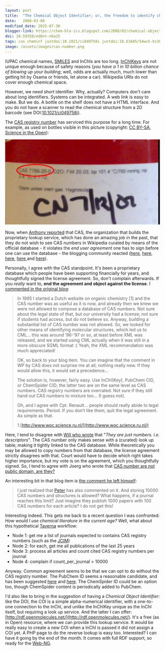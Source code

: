 ```yaml
---
layout: post
title:  "The Chemical Object Identifier; or, the freedom to identify chemicals"
date:   2008-03-09
modified_date: 2025-07-30
blogger-link: https://chem-bla-ics.blogspot.com/2008/03/chemical-object-identifier-or-freedom.html
doi: 10.59350/ed8nt-n6a25
tags: cas cheminf justdoi:10.1021/ci049758i justdoi:10.63485/54wv5-hs388
image: /assets/images/cas-number.png
---
```


IUPAC chemical names, [SMILES](http://opensmiles.org/) and InChIs are too long. [InChIKeys](http://en.wikipedia.org/wiki/International_Chemical_Identifier#InChIKey)
are not unique enough because of safety reasons (*you have a 1 in 10 billion chance of blowing up your building*; well, odds are actually much, much lower than
getting hit by Osama or friends, let alone a car). Wikipedia URIs do not cover enough chemical space.

However, we need short identifier. Why, actually? Computers don't care about long identifiers. Systems can be integrated. A web link is easy to make. But we do.
A bottle on the shelf does not have a HTML interface. And you do not have a scanner to read the chemical structure from a 2D barcode (see
DOI:[10.1021/ci049758i](https://doi.org/10.1021/ci049758i)).

The [CAS registry number](http://en.wikipedia.org/wiki/CAS_registry_number) has serviced this purpose for a long time. For example, as used on bottles visible
in this picture (copyright: [CC BY-SA](http://creativecommons.org/licenses/by-sa/3.0/), [Science in the Open](http://blog.openwetware.org/scienceintheopen/)):

![](/assets/images/cas-number.png)

Now, when [Anthony reported](http://www.chemspider.com/blog/cas-discourages-using-scifinder-to-help-curate-wikipedia-structures-and-cas-numbers.html) that CAS,
the organization that builds the proprietary lookup service, which has done an amazing job in the past, that they do not wish to see CAS numbers in Wikipedia
curated by means of the official database - it violates the *end user agreement* one has to sign before one can use the database - the blogging community
reacted ([here](http://wwmm.ch.cam.ac.uk/blogs/murrayrust/?p=997),
[here](http://wwmm.ch.cam.ac.uk/blogs/murrayrust/?p=1000),
[here](http://www.chemconnector.com/chemunicating/the-curation-of-almost-5000-structures-on-wikipedia.html),
[here <i class="fa-solid fa-recycle fa-xs"></i>](https://doi.org/10.63485/54wv5-hs388) and
[here](http://miningdrugs.blogspot.com/2008/03/cas-numbers-are-not-public-domain-are.html)).

Personally, I agree with the CAS standpoint. It's been a proprietary database which people have been supporting financially for years, and thoughtfully signed
the license agreement. So, don't complain afterwards. If you *really* want to, **end the agreement and object against the license**. I
[commented in the original blog](http://www.chemspider.com/blog/cas-discourages-using-scifinder-to-help-curate-wikipedia-structures-and-cas-numbers.html#comment-24101):

> In 1995 I started a Dutch website on organic chemistry [1] and the CAS number was as useful as it is now, and already then we knew we were not allowed
> to compose a database of CAS numbers. Not sure about the legal state of that, but our university had a license; not sure if students had access, but
> do not believe so. Anyway, building a substantial list of CAS number was not allowed. So, we looked for other means of identifying molecular structures,
> which led us to CML… this was around ‘96-’97 or so, at least before XML was released, and we started using CML actually when it was still in a more
> obscure SGML format :) Yeah, the XML recommendation was much appreciated!
>
> OK, so back to your blog item. You can imagine that the comment in WP by CAS does not surprise me at all; nothing really new. If they would allow this,
> it would set a precedence…
>
> The solution is, however, fairly easy. Use InChI(Key), PubChem CID, or ChemSpider CID; the latter two are on the same level as CAS numbers. CAS registry
> numbers are overrated. Not sure if they still hand out CAS numbers to mixture too… (I guess not).
>
> Oh, and I agree with Cpt. Renault… people should really abide to legal requirements. Period. If you don’t like them, quit the legal agreement.
> As simple as that.
>
> 1.[http://www.woc.science.ru.nl/](http://www.woc.science.ru.nl/)

Here, I tend to disagree with [Will who wrote](http://www.chemspider.com/blog/cas-discourages-using-scifinder-to-help-curate-wikipedia-structures-and-cas-numbers.html#comment-24233)
that "*They are just numbers. i.e. descriptors*". The CAS number only makes sense with a (curated) look up table; making it tightly
linked to the CAS database. While theoretically you may be allowed to copy numbers from that database, the license agreement strictly
disagrees with that. Court would have to decide which right takes higher importance, but my vote is on the agreement, which you
thoughtfully signed. So, I tend to agree with Joerg who wrote that
[CAS number are not public domain, are they?](http://miningdrugs.blogspot.com/2008/03/cas-numbers-are-not-public-domain-are.html)

An interesting bit in that blog item is [the comment he left himself](http://miningdrugs.blogspot.com/2008/03/cas-numbers-are-not-public-domain-are.html#c3452086141400278558):

> I just realized that [Peter](http://wwmm.ch.cam.ac.uk/blogs/murrayrust/?p=999) has also commented on it. And storing 10000 CAS
> numbers and structures is allowed? What happens, if a journal reaches this limit? Just imagine they publish 1000 papers with 100
> CAS numbers for each article? I do not get this!

Interesting indeed. This gets me back to a recent question I was confronted: *How would I use chemical literature in the current
age?* Well, what about this hypothetical [Taverna](http://taverna.sf.net/) workflow:

* Node 1: get me a list of journals expected to contains CAS registry numbers (such as the [JCIM](http://pubs.acs.org/journals/jcisd8/index.html))
* Node 2: for each, get me all publications of the last 25 years
* Node 3: process all articles and count cited CAS registry numbers per journal
* Node 4: complain if count_per_journal > 10000

Anyway. Common agreement seems to be that we can opt to do without the CAS registry number. The PubChem ID seems a reasonable
candidate, and has been suggested [here](http://blog.openwetware.org/scienceintheopen/2008/03/08/what-to-use-as-a-the-primary-key-for-chemicals/)
and [here](http://wwmm.ch.cam.ac.uk/blogs/murrayrust/?p=999). The ChemSpider ID could be an option too, though ChemSpider content is
periodically added to PubChem.

I'd also like to bring in the suggestion of having a *Chemical Object Identifier*: like the DOI, the COI is a simple alpha-numerical
identifier, with a one-to-one connection to the InChI, and unlike the InChIKey unique as the InChI itself, but requiring a look up
service. And the latter I can offer: [http://rdf.openmolecules.net/](http://rdf.openmolecules.net/). It's a free (as in Open)
resource, where we can provide this lookup service. It would be really easy to create a new COI when a InChI is passed it did not
assign a COI yet. A PHP page to do the reverse lookup is easy too. Interested? I can have it going by the end of the month. It comes
with full RDF support, so ready for the [Web-NG](http://markclittle.blogspot.com/2006/05/web-ng.html).
